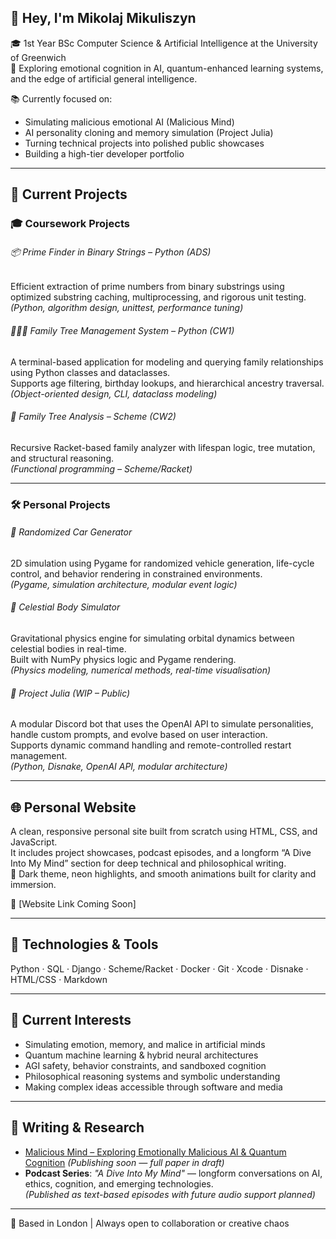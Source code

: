 ## 👋 Hey, I'm Mikolaj Mikuliszyn

🎓 1st Year BSc Computer Science & Artificial Intelligence at the University of Greenwich  
🧠 Exploring emotional cognition in AI, quantum-enhanced learning systems, and the edge of artificial general intelligence.

📚 Currently focused on:  
- Simulating malicious emotional AI (Malicious Mind)  
- AI personality cloning and memory simulation (Project Julia)  
- Turning technical projects into polished public showcases  
- Building a high-tier developer portfolio

---

## 🔭 Current Projects

### 🎓 Coursework Projects

###### 📦 Prime Finder in Binary Strings – Python (ADS)
Efficient extraction of prime numbers from binary substrings using optimized substring caching, multiprocessing, and rigorous unit testing.  
*(Python, algorithm design, unittest, performance tuning)*

###### 👨‍👩‍👧 Family Tree Management System – Python (CW1)  
A terminal-based application for modeling and querying family relationships using Python classes and dataclasses.  
Supports age filtering, birthday lookups, and hierarchical ancestry traversal.  
*(Object-oriented design, CLI, dataclass modeling)*

###### 🧬 Family Tree Analysis – Scheme (CW2)  
Recursive Racket-based family analyzer with lifespan logic, tree mutation, and structural reasoning.  
*(Functional programming – Scheme/Racket)*

---

### 🛠️ Personal Projects

###### 🚗 Randomized Car Generator  
2D simulation using Pygame for randomized vehicle generation, life-cycle control, and behavior rendering in constrained environments.  
*(Pygame, simulation architecture, modular event logic)*

###### 🌌 Celestial Body Simulator  
Gravitational physics engine for simulating orbital dynamics between celestial bodies in real-time.  
Built with NumPy physics logic and Pygame rendering.  
*(Physics modeling, numerical methods, real-time visualisation)*

###### 🤖 Project Julia *(WIP – Public)*  
A modular Discord bot that uses the OpenAI API to simulate personalities, handle custom prompts, and evolve based on user interaction.  
Supports dynamic command handling and remote-controlled restart management.  
*(Python, Disnake, OpenAI API, modular architecture)*

---

## 🌐 Personal Website

A clean, responsive personal site built from scratch using HTML, CSS, and JavaScript.  
It includes project showcases, podcast episodes, and a longform “A Dive Into My Mind” section for deep technical and philosophical writing.  
🎨 Dark theme, neon highlights, and smooth animations built for clarity and immersion.

🔗 [Website Link Coming Soon]

---

## 🧪 Technologies & Tools

Python · SQL · Django · Scheme/Racket · Docker · Git · Xcode · Disnake · HTML/CSS · Markdown

---

## 🧠 Current Interests

- Simulating emotion, memory, and malice in artificial minds  
- Quantum machine learning & hybrid neural architectures  
- AGI safety, behavior constraints, and sandboxed cognition  
- Philosophical reasoning systems and symbolic understanding  
- Making complex ideas accessible through software and media

---

## 📘 Writing & Research

- [Malicious Mind – Exploring Emotionally Malicious AI & Quantum Cognition](#) *(Publishing soon — full paper in draft)*  
- **Podcast Series**: *"A Dive Into My Mind"* — longform conversations on AI, ethics, cognition, and emerging technologies.  
  *(Published as text-based episodes with future audio support planned)*

---

📍 Based in London | Always open to collaboration or creative chaos  
